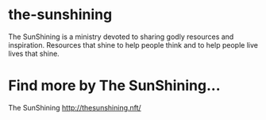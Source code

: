 # the-sunshining
The SunShining is a ministry devoted to sharing godly resources and inspiration.
Resources that shine to help people think and to help people live lives that shine.

# Find more by The SunShining...

The SunShining
http://thesunshining.nft/


